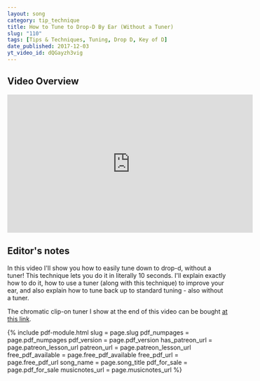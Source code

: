 ```yaml
---
layout: song
category: tip_technique
title: How to Tune to Drop-D By Ear (Without a Tuner)
slug: "110"
tags: [Tips & Techniques, Tuning, Drop D, Key of D]
date_published: 2017-12-03
yt_video_id: dQGayzh3vig
---
```


## Video Overview

<iframe width="560" height="315" src="https://www.youtube.com/embed/dQGayzh3vig?showinfo=0" frameborder="0" allowfullscreen></iframe>

## Editor's notes

In this video I'll show you how to easily tune down to drop-d, without a tuner! This technique lets you do it in literally 10 seconds. I'll explain exactly how to do it, how to use a tuner (along with this technique) to improve your ear, and also explain how to tune back up to standard tuning - also without a tuner.

The chromatic clip-on tuner I show at the end of this video can be bought [at this link](http://amzn.to/2eFvrRp).

{% include pdf-module.html slug = page.slug pdf_numpages = page.pdf_numpages pdf_version = page.pdf_version has_patreon_url = page.patreon_lesson_url patreon_url = page.patreon_lesson_url free_pdf_available = page.free_pdf_available free_pdf_url = page.free_pdf_url song_name = page.song_title pdf_for_sale = page.pdf_for_sale musicnotes_url = page.musicnotes_url %}
